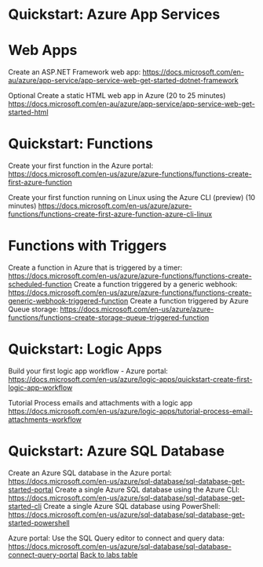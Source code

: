 # Quickstart: Azure App Services

# Web Apps
Create an ASP.NET Framework web app: https://docs.microsoft.com/en-au/azure/app-service/app-service-web-get-started-dotnet-framework

Optional
Create a static HTML web app in Azure (20 to 25 minutes)
https://docs.microsoft.com/en-au/azure/app-service/app-service-web-get-started-html

# Quickstart: Functions
Create your first function in the Azure portal: https://docs.microsoft.com/en-us/azure/azure-functions/functions-create-first-azure-function

Create your first function running on Linux using the Azure CLI (preview) (10 minutes)
https://docs.microsoft.com/en-us/azure/azure-functions/functions-create-first-azure-function-azure-cli-linux

# Functions with Triggers
Create a function in Azure that is triggered by a timer: https://docs.microsoft.com/en-us/azure/azure-functions/functions-create-scheduled-function
Create a function triggered by a generic webhook: https://docs.microsoft.com/en-us/azure/azure-functions/functions-create-generic-webhook-triggered-function
Create a function triggered by Azure Queue storage: https://docs.microsoft.com/en-us/azure/azure-functions/functions-create-storage-queue-triggered-function

# Quickstart: Logic Apps

Build your first logic app workflow - Azure portal: https://docs.microsoft.com/en-us/azure/logic-apps/quickstart-create-first-logic-app-workflow

Tutorial
Process emails and attachments with a logic app
https://docs.microsoft.com/en-us/azure/logic-apps/tutorial-process-email-attachments-workflow

# Quickstart: Azure SQL Database

Create an Azure SQL database in the Azure portal: https://docs.microsoft.com/en-us/azure/sql-database/sql-database-get-started-portal
Create a single Azure SQL database using the Azure CLI: https://docs.microsoft.com/en-us/azure/sql-database/sql-database-get-started-cli
Create a single Azure SQL database using PowerShell: https://docs.microsoft.com/en-us/azure/sql-database/sql-database-get-started-powershell

Azure portal: Use the SQL Query editor to connect and query data: https://docs.microsoft.com/en-us/azure/sql-database/sql-database-connect-query-portal
[Back to labs table](./AzureLabs.md)